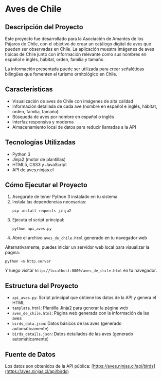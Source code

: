 # Aves de Chile

## Descripción del Proyecto

Este proyecto fue desarrollado para la Asociación de Amantes de los Pájaros de Chile, con el objetivo de crear un catálogo digital de aves que pueden ser observadas en Chile. La aplicación muestra imágenes de aves típicas de Chile junto con información relevante como sus nombres en español e inglés, hábitat, orden, familia y tamaño.

La información presentada puede ser utilizada para crear señaléticas bilingües que fomenten el turismo ornitológico en Chile.

## Características

- Visualización de aves de Chile con imágenes de alta calidad
- Información detallada de cada ave (nombre en español e inglés, hábitat, orden, familia, tamaño)
- Búsqueda de aves por nombre en español o inglés
- Interfaz responsiva y moderna
- Almacenamiento local de datos para reducir llamadas a la API

## Tecnologías Utilizadas

- Python 3
- Jinja2 (motor de plantillas)
- HTML5, CSS3 y JavaScript
- API de aves.ninjas.cl

## Cómo Ejecutar el Proyecto

1. Asegúrate de tener Python 3 instalado en tu sistema
2. Instala las dependencias necesarias:
   ```
   pip install requests jinja2
   ```
3. Ejecuta el script principal:
   ```
   python api_aves.py
   ```
4. Abre el archivo `aves_de_chile.html` generado en tu navegador web

Alternativamente, puedes iniciar un servidor web local para visualizar la página:
```
python -m http.server
```
Y luego visitar `http://localhost:8000/aves_de_chile.html` en tu navegador.

## Estructura del Proyecto

- `api_aves.py`: Script principal que obtiene los datos de la API y genera el HTML
- `template.html`: Plantilla Jinja2 para generar la página web
- `aves_de_chile.html`: Página web generada con la información de las aves
- `birds_data.json`: Datos básicos de las aves (generado automáticamente)
- `birds_details.json`: Datos detallados de las aves (generado automáticamente)

## Fuente de Datos

Los datos son obtenidos de la API pública: [https://aves.ninjas.cl/api/birds](https://aves.ninjas.cl/api/birds)

